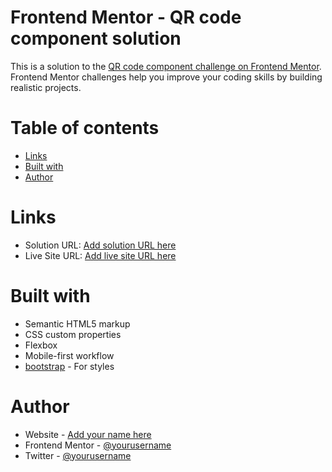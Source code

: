 # Frontend Mentor - QR code component solution

This is a solution to the [QR code component challenge on Frontend Mentor](https://www.frontendmentor.io/challenges/qr-code-component-iux_sIO_H). Frontend Mentor challenges help you improve your coding skills by building realistic projects. 

# Table of contents
  - [Links](#links)
  - [Built with](#built-with)
  - [Author](#author)


# Links

- Solution URL: [Add solution URL here](https://your-solution-url.com)
- Live Site URL: [Add live site URL here](https://your-live-site-url.com)

# Built with

- Semantic HTML5 markup
- CSS custom properties
- Flexbox
- Mobile-first workflow
- [bootstrap](https://getbootstrap.com/) - For styles

# Author

- Website - [Add your name here](https://www.your-site.com)
- Frontend Mentor - [@yourusername](https://www.frontendmentor.io/profile/yourusername)
- Twitter - [@yourusername](https://www.twitter.com/yourusername)